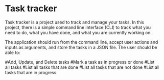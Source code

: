 # Task tracker 

Task tracker is a project used to track and manage your tasks. In this project, there is a simple command line interface (CLI) to track what you need to do, what you have done, and what you are currently working on.

The application should run from the command line, accept user actions and inputs as arguments, and store the tasks in a JSON file. The user should be able to:

#Add, Update, and Delete tasks
#Mark a task as in progress or done
#List all tasks
#List all tasks that are done
#List all tasks that are not done
#List all tasks that are in progress
